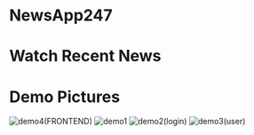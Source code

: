 # NewsApp247
# Watch Recent News
# Demo Pictures
![demo4(FRONTEND)](https://github.com/user-attachments/assets/895d7305-276f-4357-a954-f855a1e9b345)
![demo1](https://github.com/user-attachments/assets/74be5040-b5e7-487f-893b-d34395ed47e4)
![demo2(login)](https://github.com/user-attachments/assets/933f8b47-3050-4a21-87f4-995b4d67139f)
![demo3(user)](https://github.com/user-attachments/assets/4e17238c-98f1-4a5f-bb71-f606705c450a)


